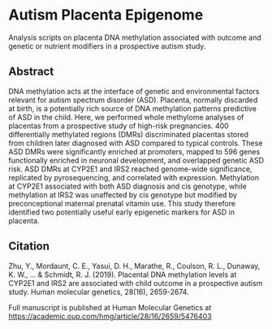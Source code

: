 # Autism Placenta Epigenome
Analysis scripts on placenta DNA methylation associated with outcome and genetic or nutrient modifiers in a prospective autism study.

## Abstract
DNA methylation acts at the interface of genetic and environmental factors relevant for autism spectrum disorder (ASD). Placenta, normally discarded at birth, is a potentially rich source of DNA methylation patterns predictive of ASD in the child. Here, we performed whole methylome analyses of placentas from a prospective study of high-risk pregnancies. 400 differentially methylated regions (DMRs) discriminated placentas stored from children later diagnosed with ASD compared to typical controls. These ASD DMRs were significantly enriched at promoters, mapped to 596 genes functionally enriched in neuronal development, and overlapped genetic ASD risk. ASD DMRs at CYP2E1 and IRS2 reached genome-wide significance, replicated by pyrosequencing, and correlated with expression. Methylation at CYP2E1 associated with both ASD diagnosis and cis genotype, while methylation at IRS2 was unaffected by cis genotype but modified by preconceptional maternal prenatal vitamin use. This study therefore identified two potentially useful early epigenetic markers for ASD in placenta.

## Citation
Zhu, Y., Mordaunt, C. E., Yasui, D. H., Marathe, R., Coulson, R. L., Dunaway, K. W., ... & Schmidt, R. J. (2019). Placental DNA methylation levels at CYP2E1 and IRS2 are associated with child outcome in a prospective autism study. Human molecular genetics, 28(16), 2659-2674.

Full manuscript is published at Human Molecular Genetics at https://academic.oup.com/hmg/article/28/16/2659/5476403
